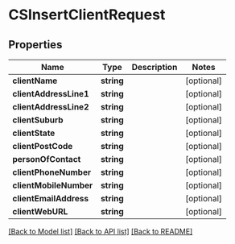 # CSInsertClientRequest

## Properties
Name | Type | Description | Notes
------------ | ------------- | ------------- | -------------
**clientName** | **string** |  | [optional] 
**clientAddressLine1** | **string** |  | [optional] 
**clientAddressLine2** | **string** |  | [optional] 
**clientSuburb** | **string** |  | [optional] 
**clientState** | **string** |  | [optional] 
**clientPostCode** | **string** |  | [optional] 
**personOfContact** | **string** |  | [optional] 
**clientPhoneNumber** | **string** |  | [optional] 
**clientMobileNumber** | **string** |  | [optional] 
**clientEmailAddress** | **string** |  | [optional] 
**clientWebURL** | **string** |  | [optional] 

[[Back to Model list]](../README.md#documentation-for-models) [[Back to API list]](../README.md#documentation-for-api-endpoints) [[Back to README]](../README.md)


